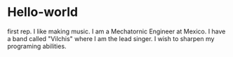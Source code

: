 # Hello-world
first rep.
I like making music. I am a Mechatornic Engineer at Mexico. I have a band called "Vilchis" where I am the lead singer. I wish to sharpen my programing abilities. 
